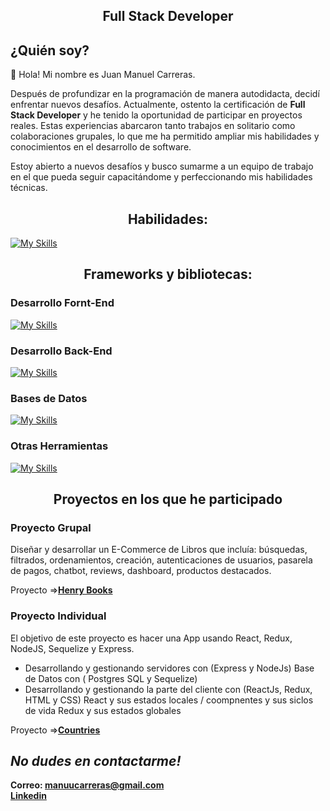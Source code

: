 <h2 align='center'>
 Full Stack Developer 
</h2>

## ¿Quién soy?

👋 Hola! Mi nombre es Juan Manuel Carreras.

Después de profundizar en la programación de manera autodidacta, decidí enfrentar nuevos desafíos. Actualmente, ostento la certificación de **Full Stack Developer** y he tenido la oportunidad de participar en proyectos reales. Estas experiencias abarcaron tanto trabajos en solitario como colaboraciones grupales, lo que me ha permitido ampliar mis habilidades y conocimientos en el desarrollo de software.

Estoy abierto a nuevos desafíos y busco sumarme a un equipo de trabajo en el que pueda seguir capacitándome y perfeccionando mis habilidades técnicas.

</p>

<h2 align='center'> Habilidades: </h2>

[![My Skills](https://skillicons.dev/icons?i=html,css,javascript)](https://skillicons.dev)

<h2 align='center'>Frameworks y bibliotecas:</h2>

### Desarrollo Fornt-End

[![My Skills](https://skillicons.dev/icons?i=react,redux,vite)](https://skillicons.dev)

### Desarrollo Back-End

[![My Skills](https://skillicons.dev/icons?i=nodejs,express,sequelize)](https://skillicons.dev)

### Bases de Datos

[![My Skills](https://skillicons.dev/icons?i=postgres,mysql,mongodb)](https://skillicons.dev)

### Otras Herramientas

[![My Skills](https://skillicons.dev/icons?i=github,git,vscode,postman)](https://skillicons.dev)

<h2 align='center'>Proyectos en los que he participado</h2>

### Proyecto Grupal

Diseñar y desarrollar un E-Commerce de Libros que incluía: búsquedas, filtrados, ordenamientos, creación, autenticaciones de usuarios, pasarela de pagos, chatbot, reviews, dashboard, productos destacados.

Proyecto =><a href='https://github.com/scch94/probando-pf'><strong>Henry Books</strong></a>

### Proyecto Individual

El objetivo de este proyecto es hacer una App usando React, Redux, NodeJS, Sequelize y Express.

-   Desarrollando y gestionando servidores con (Express y NodeJs) Base de Datos con ( Postgres SQL y Sequelize)
-   Desarrollando y gestionando la parte del cliente con (ReactJs, Redux, HTML y CSS)
    React y sus estados locales / coompnentes y sus siclos de vida
    Redux y sus estados globales

Proyecto =><a href='https://github.com/JuanMaCarreras/PI-Countries'><strong>Countries</strong></a>

## _No dudes en contactarme!_

**Correo: manuucarreras@gmail.com** </br>
**<a href='https://www.linkedin.com/in/manuel-carreras/'>Linkedin</a>**
